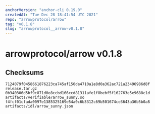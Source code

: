 ```yaml
---
anchorVersion: "anchor-cli 0.19.0"
createdAt: "Tue Dec 28 18:41:54 UTC 2021"
repo: "arrowprotocol/arrow"
tag: "v0.1.8"
slug: "arrowprotocol__arrow-v0.1.8"
---
```

# arrowprotocol/arrow v0.1.8
## Checksums
```
7124079f0458661876223ca745af150da4710a1e8d0a362ac721a23496986d8f  release.tar.gz
0b340306d5bf9c871d0e8ccbd166ccd81311afe1f8bebf5f162763e5e9688c1d  artifacts/verifiable/arrow_sunny.so
f4fcf01cfada0097e1385325169e54a0c6b3312c69b501674ce3643a36b5b0a8  artifacts/idl/arrow_sunny.json
```
